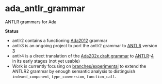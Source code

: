 # ada_antlr_grammar
ANTLR grammars for Ada

**Status**
* antlr2 contains a functioning [Ada2012](http://www.ada-auth.org/standards/12rm/html/RM-P.html) grammar
* antlr3 is an ongoing project to port the antlr2 grammar to [ANTLR](https://www.antlr3.org) version [3](https://github.com/antlr/antlr3)
* antlr4 is a direct translation of the [Ada202x draft grammar](http://www.ada-auth.org/standards/2xrm/html/RM-P.html) to [ANTLR](https://www.antlr.org)-[4](https://github.com/antlr/antlr4) in its early stages (not yet usable)
* Work is currently focusing on [branches/experimental](https://github.com/okellogg/ada_antlr_grammar/tree/branches/experimental) to extend the ANTLR2 grammar by enough semantic analysis to distinguish `indexed_component`, `type_conversion`, `function_call`.
